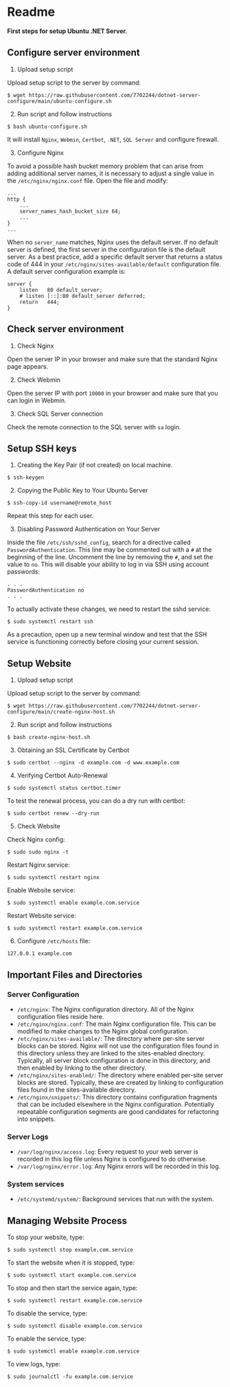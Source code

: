 # Readme
**First steps for setup Ubuntu .NET Server.**

## Configure server environment

1. Upload setup script

Upload setup script to the server by command:
```
$ wget https://raw.githubusercontent.com/7702244/dotnet-server-configure/main/ubuntu-configure.sh
```

2. Run script and follow instructions

```
$ bash ubuntu-configure.sh
```
It will install `Nginx`, `Webmin`, `Certbot`, `.NET`, `SQL Server` and configure firewall.

3. Configure Nginx

To avoid a possible hash bucket memory problem that can arise from adding additional server names, it is necessary to adjust a single value in the `/etc/nginx/nginx.conf` file. Open the file and modify:
```
...
http {
    ...
    server_names_hash_bucket_size 64;
    ...
}
...
```

When no `server_name` matches, Nginx uses the default server. If no default server is defined, the first server in the configuration file is the default server. As a best practice, add a specific default server that returns a status code of 444 in your `/etc/nginx/sites-available/default` configuration file. A default server configuration example is:
```
server {
    listen   80 default_server;
    # listen [::]:80 default_server deferred;
    return   444;
}
```

## Check server environment

1. Check Nginx

Open the server IP in your browser and make sure that the standard Nginx page appears.

2. Check Webmin

Open the server IP with port `10000` in your browser and make sure that you can login in Webmin.

3. Check SQL Server connection

Check the remote connection to the SQL server with `sa` login.

## Setup SSH keys

1. Creating the Key Pair (if not created) on local machine.

```
$ ssh-keygen
```

2. Copying the Public Key to Your Ubuntu Server

```
$ ssh-copy-id username@remote_host
```
Repeat this step for each user.

3. Disabling Password Authentication on Your Server

Inside the file `/etc/ssh/sshd_config`, search for a directive called `PasswordAuthentication`. This line may be commented out with a `#` at the beginning of the line. Uncomment the line by removing the `#`, and set the value to `no`. This will disable your ability to log in via SSH using account passwords:
```
. . .
PasswordAuthentication no
. . .
```

To actually activate these changes, we need to restart the sshd service:
```
$ sudo systemctl restart ssh
```
As a precaution, open up a new terminal window and test that the SSH service is functioning correctly before closing your current session.

## Setup Website

1. Upload setup script

Upload setup script to the server by command:
```
$ wget https://raw.githubusercontent.com/7702244/dotnet-server-configure/main/create-nginx-host.sh
```

2. Run script and follow instructions

```
$ bash create-nginx-host.sh
```

3. Obtaining an SSL Certificate by Certbot

```
$ sudo certbot --nginx -d example.com -d www.example.com
```

4. Verifying Certbot Auto-Renewal

```
$ sudo systemctl status certbot.timer
```
To test the renewal process, you can do a dry run with certbot:
```
$ sudo certbot renew --dry-run
```

5. Check Website

Check Nginx config:
```
$ sudo sudo nginx -t
```
Restart Nginx service:
```
$ sudo systemctl restart nginx
```
Enable Website service:
```
$ sudo systemctl enable example.com.service
```
Restart Website service:
```
$ sudo systemctl restart example.com.service
```

6. Configure `/etc/hosts` file:
```
127.0.0.1 example.com
```

## Important Files and Directories

### Server Configuration

- `/etc/nginx`: The Nginx configuration directory. All of the Nginx configuration files reside here.
- `/etc/nginx/nginx.conf`: The main Nginx configuration file. This can be modified to make changes to the Nginx global configuration.
- `/etc/nginx/sites-available/`: The directory where per-site server blocks can be stored. Nginx will not use the configuration files found in this directory unless they are linked to the sites-enabled directory. Typically, all server block configuration is done in this directory, and then enabled by linking to the other directory.
- `/etc/nginx/sites-enabled/`: The directory where enabled per-site server blocks are stored. Typically, these are created by linking to configuration files found in the sites-available directory.
- `/etc/nginx/snippets/`: This directory contains configuration fragments that can be included elsewhere in the Nginx configuration. Potentially repeatable configuration segments are good candidates for refactoring into snippets.

### Server Logs

- `/var/log/nginx/access.log`: Every request to your web server is recorded in this log file unless Nginx is configured to do otherwise.
- `/var/log/nginx/error.log`: Any Nginx errors will be recorded in this log.

### System services

- `/etc/systemd/system/`: Background services that run with the system.

## Managing Website Process

To stop your website, type:
```
$ sudo systemctl stop example.com.service
```

To start the website when it is stopped, type:
```
$ sudo systemctl start example.com.service
```

To stop and then start the service again, type:
```
$ sudo systemctl restart example.com.service
```

To disable the service, type:
```
$ sudo systemctl disable example.com.service
```

To enable the service, type:
```
$ sudo systemctl enable example.com.service
```

To view logs, type:
```
$ sudo journalctl -fu example.com.service
```